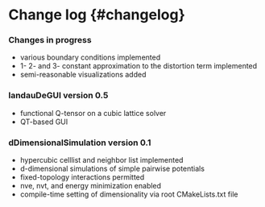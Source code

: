 # Change log {#changelog}

### Changes in progress

* various boundary conditions implemented
* 1- 2- and 3- constant approximation to the distortion term implemented
* semi-reasonable visualizations added


### landauDeGUI version 0.5

* functional Q-tensor on a cubic lattice solver
* QT-based GUI

### dDimensionalSimulation version 0.1

* hypercubic celllist and neighbor list implemented
* d-dimensional simulations of simple pairwise potentials
* fixed-topology interactions permitted
* nve, nvt, and energy minimization enabled
* compile-time setting of dimensionality via root CMakeLists.txt file

